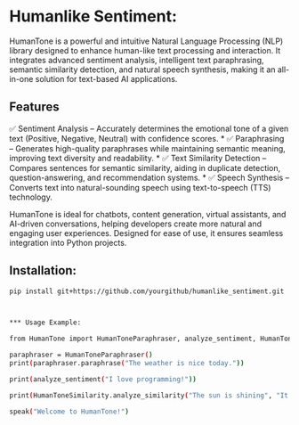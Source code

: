 # Humanlike Sentiment:

HumanTone is a powerful and intuitive Natural Language Processing (NLP) library designed to enhance human-like text processing and interaction. It integrates advanced sentiment analysis, intelligent text paraphrasing, semantic similarity detection, and natural speech synthesis, making it an all-in-one solution for text-based AI applications.

## Features


✅ Sentiment Analysis – Accurately determines the emotional tone of a given text (Positive, Negative, Neutral) with confidence scores.
*
✅ Paraphrasing – Generates high-quality paraphrases while maintaining semantic meaning, improving text diversity and readability.
*
✅ Text Similarity Detection – Compares sentences for semantic similarity, aiding in duplicate detection, question-answering, and recommendation systems.
*
✅ Speech Synthesis – Converts text into natural-sounding speech using text-to-speech (TTS) technology.

HumanTone is ideal for chatbots, content generation, virtual assistants, and AI-driven conversations, helping developers create more natural and engaging user experiences. Designed for ease of use, it ensures seamless integration into Python projects.

## Installation:

```bash
pip install git+https://github.com/yourgithub/humanlike_sentiment.git



*** Usage Example:

from HumanTone import HumanToneParaphraser, analyze_sentiment, HumanToneSimilarity, speak

paraphraser = HumanToneParaphraser()
print(paraphraser.paraphrase("The weather is nice today."))

print(analyze_sentiment("I love programming!"))

print(HumanToneSimilarity.analyze_similarity("The sun is shining", "It's a sunny day"))

speak("Welcome to HumanTone!")





